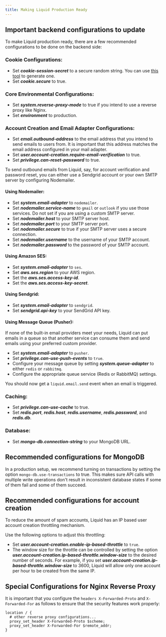 ```yaml
---
title: Making Liquid Production Ready
---
```


## Important backend configurations to update

To make Liquid production ready, there are a few recommended configurations to be done on the backend side:

### Cookie Configurations:

- Set **_cookie-session-secret_** to a secure random string. You can use [this tool](https://www.uuidgenerator.net/guid) to generate one.
- Set **_cookie.secure_** to true.

### Core Environmental Configurations:

- Set **_system.reverse-proxy-mode_** to true if you intend to use a reverse proxy like Nginx.
- Set **_environment_** to production.

### Account Creation and Email Adapter Configurations:

- Set **_email.outbound-address_** to the email address that you intend to send emails to users from. It is important that this address matches the email address configured in your mail adapter.
- Set **_user.account-creation.require-email-verification_** to true.
- Set **_privilege.can-reset-password_** to true.

To send outbound emails from Liquid, say, for account verification and password reset, you can either use a Sendgrid account or your own SMTP server by configuring Nodemailer.

#### Using Nodemailer:

- Set **_system.email-adapter_** to `nodemailer`.
- Set **_nodemailer.service-name_** to `gmail` or `outlook` if you use those services. Do not set if you are using a custom SMTP server.
- Set **_nodemailer.host_** to your SMTP server host.
- Set **_nodemailer.port_** to your SMTP server port.
- Set **_nodemailer.secure_** to true if your SMTP server uses a secure connection.
- Set **_nodemailer.username_** to the username of your SMTP account.
- Set **_nodemailer.password_** to the password of your SMTP account.

#### Using Amazon SES:

- Set **_system.email-adapter_** to `ses`.
- Set **_aws.ses.region_** to your AWS region.
- Set the **_aws.ses.access-key-id_**.
- Set the **_aws.ses.access-key-secret_**.

#### Using Sendgrid:

- Set **_system.email-adapter_** to `sendgrid`.
- Set **_sendgrid.api-key_** to your SendGrid API key.

#### Using Message Queue (Pusher):

If none of the built-in email providers meet your needs, Liquid can put emails in a queue so that another service can consume them and send emails using your preferred custom provider.

- Set **_system.email-adapter_** to `pusher`.
- Set **_privilege.can-use-push-events_** to `true`.
- Configure your message queue by setting **_system.queue-adapter_** to either `redis` or `rabbitmq`.
- Configure the appropriate queue service (Redis or RabbitMQ) settings.

You should now get a `liquid.email.send` event when an email is triggered.

### Caching:

- Set **_privilege.can-use-cache_** to true.
- Set **_redis.port_**, **_redis.host_**, **_redis.username_**, **_redis.password_**, and **_redis.db_**.

### Database:

- Set **_mongo-db.connection-string_** to your MongoDB URL.

## Recommended configurations for MongoDB

In a production setup, we recommend turning on transactions by setting the option `mongo-db.use-transactions` to true. This makes sure API calls with multiple write operations don't result in inconsistent database states if some of them fail and some of them succeed.

## Recommended configurations for account creation

To reduce the amount of spam accounts, Liquid has an IP based user account creation throttling mechanism.

Use the following options to adjust this throttling:

- Set **_user.account-creation.enable-ip-based-throttle_** to `true`.
- The window size for the throttle can be controlled by setting the option **_user.account-creation.ip-based-throttle.window-size_** to the desired number of seconds. For example, if you set **_user.account-creation.ip-based-throttle.window-size_** to 3600, Liquid will allow only one account per hour to be created from the same IP.

## Special Configurations for Nginx Reverse Proxy

It is important that you configure the `headers X-Forwarded-Proto` and `X-Forwarded-For` as follows to ensure that the security features work properly:

```nginx
location / {
  # other reverse proxy configurations...
  proxy_set_header X-Forwarded-Proto $scheme;
  proxy_set_header X-Forwarded-For $remote_addr;
}
```

